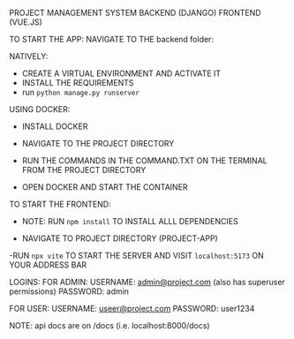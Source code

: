PROJECT MANAGEMENT SYSTEM 
BACKEND (DJANGO)
FRONTEND (VUE.JS)


TO START THE APP:
NAVIGATE TO THE backend folder:

NATIVELY:
- CREATE A VIRTUAL ENVIRONMENT AND ACTIVATE IT
- INSTALL THE REQUIREMENTS 
- run `python manage.py runserver`

USING DOCKER:
- INSTALL DOCKER 
- NAVIGATE TO THE PROJECT DIRECTORY 
- RUN THE COMMANDS IN THE COMMAND.TXT ON THE TERMINAL FROM THE PROJECT DIRECTORY

- OPEN DOCKER AND START THE CONTAINER

TO START THE FRONTEND:
- NOTE: RUN `npm install` TO INSTALL ALLL DEPENDENCIES

- NAVIGATE TO PROJECT DIRECTORY (PROJECT-APP)

-RUN `npx vite` TO START THE SERVER AND VISIT `localhost:5173` ON YOUR ADDRESS BAR





LOGINS:
FOR ADMIN:
    USERNAME: admin@project.com (also has superuser permissions)
    PASSWORD: admin 

FOR USER:
    USERNAME: useer@project.com
    PASSWORD: user1234



NOTE: api docs are on /docs (i.e. localhost:8000/docs)